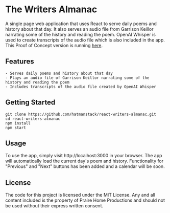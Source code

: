 # The Writers Almanac

A single page web application that uses React to serve daily poems and history about that day. It also serves an audio file from Garrison Keillor narrating some of the history and reading the poem. OpenAI Whisper is used to create transcripts of the audio file which is also included in the app. This Proof of Concept version is running [here](https://main.d19lolei4jf4ud.amplifyapp.com/).

## Features

    - Serves daily poems and history about that day
    - Plays an audio file of Garrison Keillor narrating some of the history and reading the poem
    - Includes transcripts of the audio file created by OpenAI Whisper

## Getting Started

```
git clone https://github.com/hatmanstack/react-writers-almanac.git
cd react-writers-almanac
npm install
npm start
```

## Usage

To use the app, simply visit http://localhost:3000 in your browser. The app will automatically load the current day's poem and history. Functionality for "Previous" and "Next" buttons has been added and a calendar will be soon.

## License

The code for this project is licensed under the MIT License.  Any and all content included is the property of Praire Home Productions and should not be used without their express written consent.